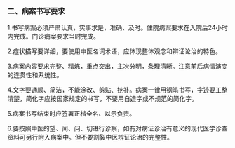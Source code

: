 ### 二、病案书写要求

1.书写病案必须严肃认真，实事求是，准确、及时。住院病案要求在入院后24小时内完成。门诊病案要求当时完成。

2.症状描写要详细，要使用中医名词术语，应体现整体观念和辨证论治的特色。

3.病案内容要求完整、精炼，重点突出，主次分明，条理清晰。注意前后病情演变的连贯性和系统性。

4.文字要通顺、简洁，不能涂改、剪贴、挖补。病案一律用钢笔书写，字迹要工整清楚，简化字应按国家规定的书写，不要用自造字或不规范的简化字。

5.病案书写结束时应签署正楷全名、以示负责。

6.要按照中医的望、闻、问、切进行诊察，如有对病证诊治有意义的现代医学诊查资料可另行附入病案中。但不要割裂中医辨证论治的完整性。
